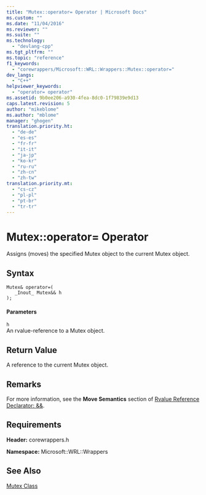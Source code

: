 ```yaml
---
title: "Mutex::operator= Operator | Microsoft Docs"
ms.custom: ""
ms.date: "11/04/2016"
ms.reviewer: ""
ms.suite: ""
ms.technology: 
  - "devlang-cpp"
ms.tgt_pltfrm: ""
ms.topic: "reference"
f1_keywords: 
  - "corewrappers/Microsoft::WRL::Wrappers::Mutex::operator="
dev_langs: 
  - "C++"
helpviewer_keywords: 
  - "operator= operator"
ms.assetid: 9b0ee206-a930-4fea-8dc0-1f79839e9d13
caps.latest.revision: 5
author: "mikeblome"
ms.author: "mblome"
manager: "ghogen"
translation.priority.ht: 
  - "de-de"
  - "es-es"
  - "fr-fr"
  - "it-it"
  - "ja-jp"
  - "ko-kr"
  - "ru-ru"
  - "zh-cn"
  - "zh-tw"
translation.priority.mt: 
  - "cs-cz"
  - "pl-pl"
  - "pt-br"
  - "tr-tr"
---
```

# Mutex::operator= Operator
Assigns (moves) the specified Mutex object to the current Mutex object.  
  
## Syntax  
  
```  
Mutex& operator=(  
   _Inout_ Mutex&& h  
);  
```  
  
#### Parameters  
 `h`  
 An rvalue-reference to a Mutex object.  
  
## Return Value  
 A reference to the current Mutex object.  
  
## Remarks  
 For more information, see the **Move Semantics** section of [Rvalue Reference Declarator: &&](../cpp/rvalue-reference-declarator-amp-amp.md).  
  
## Requirements  
 **Header:** corewrappers.h  
  
 **Namespace:** Microsoft::WRL::Wrappers
 
 ## See Also
 [Mutex Class](../windows/mutex-class1.md)